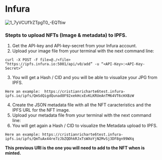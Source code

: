 # Infura
![1_7yVCUf1rZTpgT0_-EQTtiw](https://user-images.githubusercontent.com/102038261/201488203-bc46dc8c-a0da-434b-91a8-97bf31fec1fd.jpg)

### Stepts to upload NFTs (Image & metadata) to IPFS.

1. Get the API-key and API-key-secret from your Infura account.
2. Upload your image file from your terminal with the next command line:

`curl -X POST -F file=@./<file> “https://ipfs.infura.io:5001/api/v0/add” -u “<API-Key>:<API-Key-Secret>”`

3. You will get a Hash / CID and you will be able to visualize your JPG from IPFS. 

`Here an example: 
https://cristianricharte6test.infura-ipfs.io/ipfs/QmSdQigdQunad8F92xekHcxEvKLKRUeAnTM64VT6cHXBzW`

4. Create the JSON metadata file with all the NFT caracteristics and the IPFS URL for the NFT image.
5. Upload your metadata file from your terminal with the next command line:
6. You will get again a Hash / CID to visualize the Metadata upload to IPFS. 

`Here an example:
https://cristianricharte6test.infura-ipfs.io/ipfs/QmTuAx44re7zJbZQDhkRJxTsWXoYjN2MvSj3DF8gn99WXq`

**This previous URI is the one you will need to add to the NFT when is minted.**

